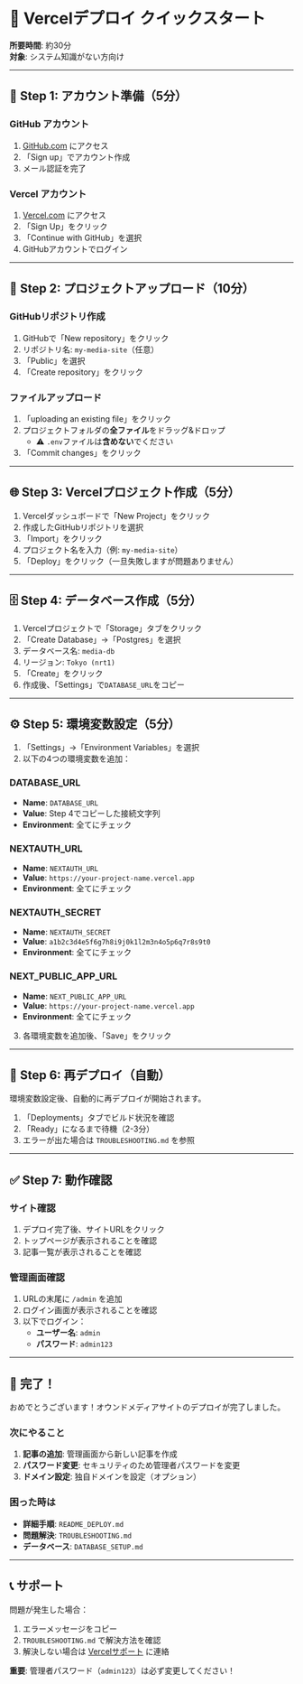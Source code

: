 
# 🚀 Vercelデプロイ クイックスタート

**所要時間**: 約30分  
**対象**: システム知識がない方向け

---

## 📱 Step 1: アカウント準備（5分）

### GitHub アカウント
1. [GitHub.com](https://github.com) にアクセス
2. 「Sign up」でアカウント作成
3. メール認証を完了

### Vercel アカウント
1. [Vercel.com](https://vercel.com) にアクセス
2. 「Sign Up」をクリック
3. 「Continue with GitHub」を選択
4. GitHubアカウントでログイン

---

## 📁 Step 2: プロジェクトアップロード（10分）

### GitHubリポジトリ作成
1. GitHubで「New repository」をクリック
2. リポジトリ名: `my-media-site`（任意）
3. 「Public」を選択
4. 「Create repository」をクリック

### ファイルアップロード
1. 「uploading an existing file」をクリック
2. プロジェクトフォルダの**全ファイル**をドラッグ&ドロップ
   - ⚠️ `.env`ファイルは**含めない**でください
3. 「Commit changes」をクリック

---

## 🌐 Step 3: Vercelプロジェクト作成（5分）

1. Vercelダッシュボードで「New Project」をクリック
2. 作成したGitHubリポジトリを選択
3. 「Import」をクリック
4. プロジェクト名を入力（例: `my-media-site`）
5. 「Deploy」をクリック（一旦失敗しますが問題ありません）

---

## 🗄️ Step 4: データベース作成（5分）

1. Vercelプロジェクトで「Storage」タブをクリック
2. 「Create Database」→「Postgres」を選択
3. データベース名: `media-db`
4. リージョン: `Tokyo (nrt1)`
5. 「Create」をクリック
6. 作成後、「Settings」で`DATABASE_URL`をコピー

---

## ⚙️ Step 5: 環境変数設定（5分）

1. 「Settings」→「Environment Variables」を選択
2. 以下の4つの環境変数を追加：

### DATABASE_URL
- **Name**: `DATABASE_URL`
- **Value**: Step 4でコピーした接続文字列
- **Environment**: 全てにチェック

### NEXTAUTH_URL
- **Name**: `NEXTAUTH_URL`
- **Value**: `https://your-project-name.vercel.app`
- **Environment**: 全てにチェック

### NEXTAUTH_SECRET
- **Name**: `NEXTAUTH_SECRET`
- **Value**: `a1b2c3d4e5f6g7h8i9j0k1l2m3n4o5p6q7r8s9t0`
- **Environment**: 全てにチェック

### NEXT_PUBLIC_APP_URL
- **Name**: `NEXT_PUBLIC_APP_URL`
- **Value**: `https://your-project-name.vercel.app`
- **Environment**: 全てにチェック

3. 各環境変数を追加後、「Save」をクリック

---

## 🚀 Step 6: 再デプロイ（自動）

環境変数設定後、自動的に再デプロイが開始されます。

1. 「Deployments」タブでビルド状況を確認
2. 「Ready」になるまで待機（2-3分）
3. エラーが出た場合は `TROUBLESHOOTING.md` を参照

---

## ✅ Step 7: 動作確認

### サイト確認
1. デプロイ完了後、サイトURLをクリック
2. トップページが表示されることを確認
3. 記事一覧が表示されることを確認

### 管理画面確認
1. URLの末尾に `/admin` を追加
2. ログイン画面が表示されることを確認
3. 以下でログイン：
   - **ユーザー名**: `admin`
   - **パスワード**: `admin123`

---

## 🎉 完了！

おめでとうございます！オウンドメディアサイトのデプロイが完了しました。

### 次にやること
1. **記事の追加**: 管理画面から新しい記事を作成
2. **パスワード変更**: セキュリティのため管理者パスワードを変更
3. **ドメイン設定**: 独自ドメインを設定（オプション）

### 困った時は
- **詳細手順**: `README_DEPLOY.md`
- **問題解決**: `TROUBLESHOOTING.md`
- **データベース**: `DATABASE_SETUP.md`

---

## 📞 サポート

問題が発生した場合：
1. エラーメッセージをコピー
2. `TROUBLESHOOTING.md` で解決方法を確認
3. 解決しない場合は [Vercelサポート](https://vercel.com/support) に連絡

**重要**: 管理者パスワード（`admin123`）は必ず変更してください！
